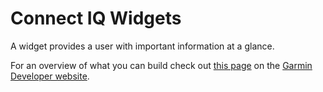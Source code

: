 # Connect IQ Widgets
A widget provides a user with important information at a glance.

For an overview of what you can build check out [this page](http://developer.garmin.com/connect-iq/what-you-can-build/) on the [Garmin Developer website](http://developer.garmin.com/).